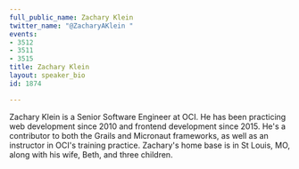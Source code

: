 ```yaml
---
full_public_name: Zachary Klein
twitter_name: "@ZacharyAKlein "
events:
- 3512
- 3511
- 3515
title: Zachary Klein
layout: speaker_bio
id: 1874

---
```

Zachary Klein is a Senior Software Engineer at OCI.  He has been practicing web development since 2010 and frontend development since 2015. He's a contributor to both the Grails and Micronaut frameworks, as well as an instructor in OCI's training practice. Zachary's home base is in St Louis, MO, along with his wife, Beth, and three children.

